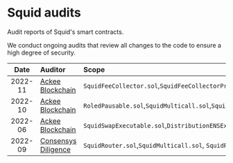 # Squid audits

Audit reports of Squid's smart contracts.

We conduct ongoing audits that review all changes to the code to ensure a high degree of security.

|  Date   | Auditor                                                           | Scope                                                                                             |
| :-----: | :---------------------------------------------------------------- | :------------------------------------------------------------------------------------------------ |
| 2022-11 | [Ackee Blockchain](audits/2022-11%20Ackee%20Blockchain.pdf)       | `SquidFeeCollector.sol`,`SquidFeeCollectorProxy.sol`                                              |
| 2022-10 | [Ackee Blockchain](audits/2022-10%20Ackee%20Blockchain.pdf)       | `RoledPausable.sol`,`SquidMulticall.sol`,`SquidRouter.sol`,`SquidRouterProxy.sol`,`/interfaces/*` |
| 2022-06 | [Ackee Blockchain](audits/2022-06%20Ackee%20Blockchain.pdf)       | `SquidSwapExecutable.sol`,`DistributionENSExecutable.sol`,`SquidToken.sol`                        |
| 2022-09 | [Consensys Diligence](audits/2022-09%20Consensys%20Diligence.pdf) | `SquidRouter.sol`,`SquidMulticall.sol`, `SquidProxy.sol`                                          |
